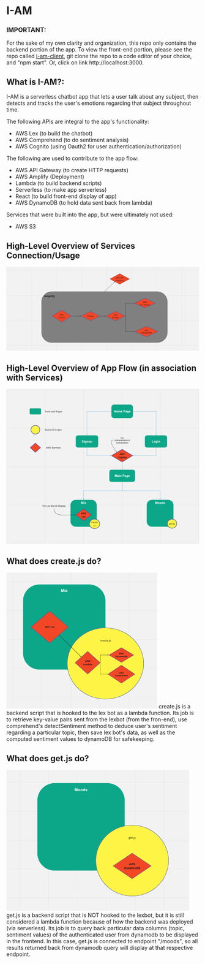 # I-AM

### **IMPORTANT:** 
For the sake of my own clarity and organization, this repo only contains the backend portion of the app. 
To view the front-end portion, please see the repo called [i-am-client](https://github.com/AllergictoCrustaceans/i-am-client), git clone the repo to a code editor of your choice, and "npm start". Or, click on link http://localhost:3000.


## **What is I-AM?:**
I-AM is a serverless chatbot app that lets a user talk about any subject, then detects and tracks the user's emotions regarding that subject throughout time. 


The following APIs are integral to the app's functionality: 
- AWS Lex (to build the chatbot)
- AWS Comprehend (to do sentiment analysis)
- AWS Cognito (using Oauth2 for user authentication/authorization)

The following are used to contribute to the app flow:
- AWS API Gateway (to create HTTP requests)
- AWS Amplify (Deployment)
- Lambda (to build backend scripts)
- Serverless (to make app serverless)
- React (to build front-end display of app)
- AWS DynamoDB (to hold data sent back from lambda)

Services that were built into the app, but were ultimately not used:
- AWS S3



## **High-Level Overview of Services Connection/Usage**
![Image of AWS Services connection with each other](servicesFlow.png)



## **High-Level Overview of App Flow (in association with Services)**
![Image of high-level overview of app flow](appFlow.png)



## **What does create.js do?**
![Image of what create.js does as a backend script](createFlow.png)
create.js is a backend script that is hooked to the lex bot as a lambda function. Its job is to retrieve key-value pairs sent from the lexbot (from the fron-end), use comprehend's detectSentiment method to deduce user's sentiment regarding a particular topic, then save lex bot's data, as well as the computed sentiment values to dynamoDB for safekeeping. 

## **What does get.js do?** 
![Image of what get-js does as a backend script](getFlow.png)
get.js is a backend script that is NOT hooked to the lexbot, but it is still considered a lambda function because of how the backend was deployed (via serverless). Its job is to query back particular data columns (topic, sentiment values) of the authenticated user from dynamodb to be displayed in the frontend. In this case, get.js is connected to endpoint "/moods", so all results returned back from dynamodb query will display at that respective endpoint. 
